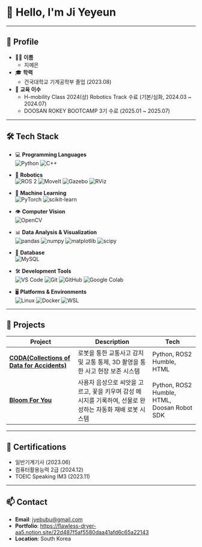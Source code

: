<!--
**yeyeyeyeyeyeun/yeyeyeyeyeyeun** is a ✨ _special_ ✨ repository because its `README.md` (this file) appears on your GitHub profile.

Here are some ideas to get you started:

- 🔭 I’m currently working on ...
- 🌱 I’m currently learning ...
- 👯 I’m looking to collaborate on ...
- 🤔 I’m looking for help with ...
- 💬 Ask me about ...
- 📫 How to reach me: ...
- 😄 Pronouns: ...
- ⚡ Fun fact: ...
-->

# 👋 Hello, I'm Ji Yeyeun


---

## 🧩 Profile

- 👩‍🎓 **이름**
  - 지예은
- 🎓 **학력**
  - 건국대학교 기계공학부 졸업 (2023.08)
- 🧪 **교육 이수**  
  - H-mobility Class 2024(상) Robotics Track 수료 (기본/심화, 2024.03 ~ 2024.07)  
  - DOOSAN ROKEY BOOTCAMP 3기 수료 (2025.01 ~ 2025.07)
    
---

## 🛠 Tech Stack

- 💻 **Programming Languages**  
  ![Python](https://img.shields.io/badge/Python-3776AB?style=for-the-badge&logo=python&logoColor=white)  ![C++](https://img.shields.io/badge/C++-00599C?style=for-the-badge&logo=c%2B%2B&logoColor=white)

- 🤖 **Robotics**  
  ![ROS 2](https://img.shields.io/badge/ROS%202-22314E?style=for-the-badge&logo=ros&logoColor=white)  ![MoveIt](https://img.shields.io/badge/MoveIt-4394F7?style=for-the-badge&logo=moveit&logoColor=white)  ![Gazebo](https://img.shields.io/badge/Gazebo-6A98F0?style=for-the-badge&logo=gazebo&logoColor=white)  ![RViz](https://img.shields.io/badge/RViz-008080?style=for-the-badge&logo=ros&logoColor=white)

- 🧠 **Machine Learning**  
  ![PyTorch](https://img.shields.io/badge/PyTorch-EE4C2C?style=for-the-badge&logo=pytorch&logoColor=white)  ![scikit-learn](https://img.shields.io/badge/scikit--learn-F7931E?style=for-the-badge&logo=scikit-learn&logoColor=white)

- 👁 **Computer Vision**  
  ![OpenCV](https://img.shields.io/badge/OpenCV-5C3EE8?style=for-the-badge&logo=opencv&logoColor=white)

- 📊 **Data Analysis & Visualization**  
  ![pandas](https://img.shields.io/badge/pandas-150458?style=for-the-badge&logo=pandas&logoColor=white)  ![numpy](https://img.shields.io/badge/numpy-013243?style=for-the-badge&logo=numpy&logoColor=white)  ![matplotlib](https://img.shields.io/badge/matplotlib-11557C?style=for-the-badge&logo=matplotlib&logoColor=white)  ![scipy](https://img.shields.io/badge/scipy-8CAAE6?style=for-the-badge&logo=scipy&logoColor=white)

- 💾 **Database**  
  ![MySQL](https://img.shields.io/badge/MySQL-4479A1?style=for-the-badge&logo=mysql&logoColor=white)

- 🛠 **Development Tools**  
  ![VS Code](https://img.shields.io/badge/VS%20Code-007ACC?style=for-the-badge&logo=visual-studio-code&logoColor=white)  ![Git](https://img.shields.io/badge/Git-F05032?style=for-the-badge&logo=git&logoColor=white)  ![GitHub](https://img.shields.io/badge/GitHub-181717?style=for-the-badge&logo=github&logoColor=white)  ![Google Colab](https://img.shields.io/badge/Google%20Colab-F9AB00?style=for-the-badge&logo=googlecolab&logoColor=white)

- 🖥 **Platforms & Environments**  
  ![Linux](https://img.shields.io/badge/Linux-FCC624?style=for-the-badge&logo=linux&logoColor=black)  ![Docker](https://img.shields.io/badge/Docker-2496ED?style=for-the-badge&logo=docker&logoColor=white)  ![WSL](https://img.shields.io/badge/WSL-4D97FD?style=for-the-badge&logo=windows&logoColor=white)
---

## 📁 Projects

| Project | Description | Tech |
|--------|-------------|------|
| [**CODA(Collections of Data for Accidents)**](https://github.com/Rokey-3-D-autonomous/coda) | 로봇을 통한 교통사고 감지 및 교통 통제, 3D 촬영을 통한 사고 현장 보존 시스템 | Python, ROS2 Humble, HTML|
| [**Bloom For You**](https://github.com/d-1world/bloom_for_you) | 사용자 음성으로 씨앗을 고르고, 꽃을 키우며 감성 메시지를 기록하여, 선물로 완성하는 자동화 재배 로봇 시스템 | Python, ROS2 Humble, HTML, Doosan Robot SDK |

---

## 📄 Certifications

- 일반기계기사 (2023.06)  
- 컴퓨터활용능력 2급 (2024.12)  
- TOEIC Speaking IM3 (2023.11)

---

## 📫 Contact

- **Email**: jyebubu@gmail.com
- **Portfolio**: https://flawless-dryer-aa5.notion.site/22d487f5af5580daa41afd6c65a22143
- **Location**: South Korea  
